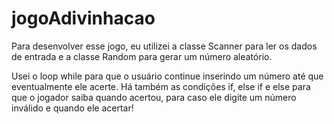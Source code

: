 # jogoAdivinhacao

Para desenvolver esse jogo, eu utilizei a classe Scanner para ler os dados de entrada e
a classe Random para gerar um número aleatório.

Usei o loop while para que o usuário continue inserindo um número até que eventualmente ele acerte.
Há também as condições if, else if e else para que o jogador saiba quando acertou, para caso ele digite um
número inválido e quando ele acertar!

